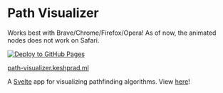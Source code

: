 # Path Visualizer

Works best with Brave/Chrome/Firefox/Opera! As of now, the animated nodes does not work on Safari.

[![Deploy to GitHub Pages](https://github.com/keshprad/path-visualizer/actions/workflows/deploy.yml/badge.svg)](https://github.com/keshprad/path-visualizer/actions/workflows/deploy.yml)

[path-visualizer.keshprad.ml](https://path-visualizer.keshprad.ml/)

A [Svelte](https://svelte.dev/) app for visualizing pathfinding algorithms. View [here](https://path-visualizer.keshprad.ml/)!
